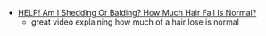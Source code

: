 - [HELP! Am I Shedding Or Balding? How Much Hair Fall Is Normal?](https://www.youtube.com/watch?v=Md3cTLIM-WY)
	- great video explaining how much of a hair lose is normal